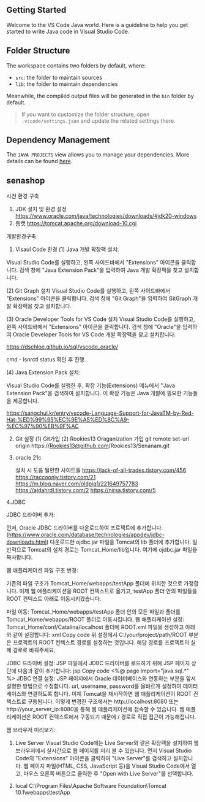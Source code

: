 ## Getting Started

Welcome to the VS Code Java world. Here is a guideline to help you get started to write Java code in Visual Studio Code.

## Folder Structure

The workspace contains two folders by default, where:

- `src`: the folder to maintain sources
- `lib`: the folder to maintain dependencies

Meanwhile, the compiled output files will be generated in the `bin` folder by default.

> If you want to customize the folder structure, open `.vscode/settings.json` and update the related settings there.

## Dependency Management

The `JAVA PROJECTS` view allows you to manage your dependencies. More details can be found [here](https://github.com/microsoft/vscode-java-dependency#manage-dependencies).


## senashop
사전 환경 구축
1. JDK 설치 및 환경 설정
   https://www.oracle.com/java/technologies/downloads/#jdk20-windows
2. 톰캣
   https://tomcat.apache.org/download-10.cgi

개발환경구축
1. Visaul Code 환경
(1) Java 개발 확장팩 설치:

Visual Studio Code를 실행하고, 왼쪽 사이드바에서 "Extensions" 아이콘을 클릭합니다.
검색 창에 "Java Extension Pack"을 입력하여 Java 개발 확장팩을 찾고 설치합니다.

(2) Git Graph 설치
Visual Studio Code를 실행하고, 왼쪽 사이드바에서 "Extensions" 아이콘을 클릭합니다.
검색 창에 "Git Graph"을 입력하여 GitGraph 개발 확장팩을 찾고 설치합니다.

(3) Oracle Developer Tools for VS Code 설치
Visual Studio Code를 실행하고, 왼쪽 사이드바에서 "Extensions" 아이콘을 클릭합니다.
검색 창에 "Oracle"을 입력하여 Oracle Developer Tools for VS Code 개발 확장팩을 찾고 설치합니다.

https://dschloe.github.io/sql/vscode_oracle/

cmd - lsnrctl status 확인 후 진행.

(4) Java Extension Pack 설치:

Visual Studio Code를 실행한 후, 확장 기능(Extensions) 메뉴에서 "Java Extension Pack"을 검색하여 설치합니다. 이 확장 기능은 Java 개발에 필요한 기능들을 제공합니다.

https://sangchul.kr/entry/vscode-Language-Support-for-JavaTM-by-Red-Hat-%ED%99%95%EC%9E%A5%ED%8C%A9-%EC%97%90%EB%9F%AC

2. Git 설정
(1) Git가입
(2) Rookies13 Oraganization 가입
      git remote set-url origin https://Rookies13@github.com/Rookies13/Senanam.git

3. oracle 21c

   설치 시 도움 될만한 사이트들
   https://jack-of-all-trades.tistory.com/456
   https://raccoonjy.tistory.com/21
   https://m.blog.naver.com/oldpig1/221649757783
   https://ajdahrdl.tistory.com/2
   https://nirsa.tistory.com/5

4.JDBC

JDBC 드라이버 추가:

먼저, Oracle JDBC 드라이버를 다운로드하여 프로젝트에 추가합니다. (https://www.oracle.com/database/technologies/appdev/jdbc-downloads.html)
다운로드한 ojdbc.jar 파일을 Tomcat의 lib 폴더에 추가합니다. 일반적으로 Tomcat의 설치 경로는 Tomcat_Home/lib입니다. 여기에 ojdbc.jar 파일을 복사합니다.

웹 애플리케이션 파일 구조 변경:

기존의 파일 구조가 Tomcat_Home/webapps/testApp 폴더에 위치한 것으로 가정합니다. 이제 웹 애플리케이션을 ROOT 컨텍스트로 옮기고, testApp 폴더 안의 파일들을 ROOT 컨텍스트 아래로 이동시키겠습니다.

파일 이동:
Tomcat_Home/webapps/testApp 폴더 안의 모든 파일과 폴더를 Tomcat_Home/webapps/ROOT 폴더로 이동시킵니다.
웹 애플리케이션 설정:
Tomcat_Home/conf/Catalina/localhost 폴더에 ROOT.xml 파일을 생성하고 아래와 같이 설정합니다:
xml
Copy code
<Context docBase="C:/your/project/path/ROOT" />
위 설정에서 C:/your/project/path/ROOT 부분은 프로젝트의 ROOT 컨텍스트 경로를 설정하는 것입니다. 해당 경로를 프로젝트의 실제 경로로 바꿔주세요.

JDBC 드라이버 설정:
JSP 파일에서 JDBC 드라이버를 로드하기 위해 JSP 페이지 상단에 다음과 같이 추가합니다:
jsp
Copy code
<%@ page import="java.sql.*" %>
JDBC 연결 설정:
JSP 페이지에서 Oracle 데이터베이스와 연동하는 부분을 앞서 설명한 방법으로 수정합니다. url, username, password를 올바르게 설정하여 데이터베이스와 연결하도록 합니다.
이제 Tomcat을 재시작하면 웹 애플리케이션이 ROOT 컨텍스트로 구동됩니다. 이렇게 변경한 구조에서는 http://localhost:8080 또는 http://your_server_ip:8080을 통해 웹 애플리케이션에 접속할 수 있습니다. 웹 애플리케이션은 ROOT 컨텍스트에서 구동되기 때문에 / 경로로 직접 접근이 가능해집니다.

















웹 브라우저 미리보기:
1. Live Server
Visual Studio Code에는 Live Server와 같은 확장팩을 설치하여 웹 브라우저에서 실시간으로 웹 페이지를 미리 볼 수 있습니다.
먼저 Visual Studio Code의 "Extensions" 아이콘을 클릭하여 "Live Server"를 검색하고 설치합니다.
웹 페이지 파일(HTML, CSS, JavaScript 등)을 Visual Studio Code에서 열고, 마우스 오른쪽 버튼으로 클릭한 후 "Open with Live Server"를 선택합니다.

2. local
C:\Program Files\Apache Software Foundation\Tomcat 10.1\webapps\testApp

